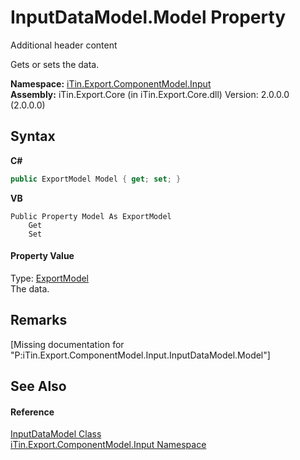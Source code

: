 # InputDataModel.Model Property 
Additional header content 

Gets or sets the data.

**Namespace:**&nbsp;<a href="N_iTin_Export_ComponentModel_Input">iTin.Export.ComponentModel.Input</a><br />**Assembly:**&nbsp;iTin.Export.Core (in iTin.Export.Core.dll) Version: 2.0.0.0 (2.0.0.0)

## Syntax

**C#**<br />
``` C#
public ExportModel Model { get; set; }
```

**VB**<br />
``` VB
Public Property Model As ExportModel
	Get
	Set
```


#### Property Value
Type: <a href="T_iTin_Export_Model_ExportModel">ExportModel</a><br />The data.

## Remarks
\[Missing <remarks> documentation for "P:iTin.Export.ComponentModel.Input.InputDataModel.Model"\]

## See Also


#### Reference
<a href="T_iTin_Export_ComponentModel_Input_InputDataModel">InputDataModel Class</a><br /><a href="N_iTin_Export_ComponentModel_Input">iTin.Export.ComponentModel.Input Namespace</a><br />